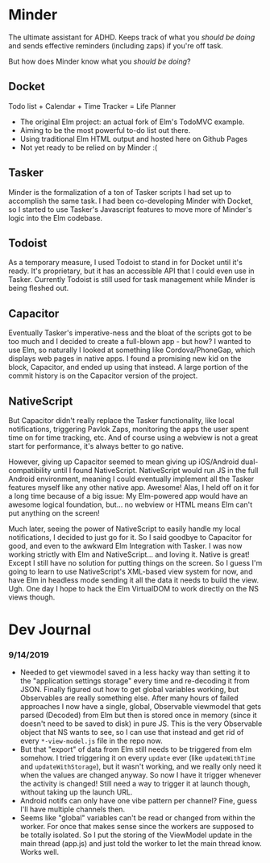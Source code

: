 # Minder
The ultimate assistant for ADHD. Keeps track of what you _should be doing_ and sends effective reminders (including zaps) if you're off task.

But how does Minder know what you _should be doing_?

## Docket
Todo list + Calendar + Time Tracker = Life Planner

- The original Elm project: an actual fork of Elm's TodoMVC example.
- Aiming to be the most powerful to-do list out there.
- Using traditional Elm HTML output and hosted here on Github Pages
- Not yet ready to be relied on by Minder :(


## Tasker
Minder is the formalization of a ton of Tasker scripts I had set up to accomplish the same task. I had been co-developing Minder with Docket, so I started to use Tasker's Javascript features to move more of Minder's logic into the Elm codebase.

## Todoist
As a temporary measure, I used Todoist to stand in for Docket until it's ready. It's proprietary, but it has an accessible API that I could even use in Tasker. Currently Todoist is still used for task management while Minder is being fleshed out.

## Capacitor
Eventually Tasker's imperative-ness and the bloat of the scripts got to be too much and I decided to create a full-blown app - but how? I wanted to use Elm, so naturally I looked at something like Cordova/PhoneGap, which displays web pages in native apps. I found a promising new kid on the block, Capacitor, and ended up using that instead. A large portion of the commit history is on the Capacitor version of the project.

## NativeScript
But Capacitor didn't really replace the Tasker functionality, like local notifications, triggering Pavlok Zaps, monitoring the apps the user spent time on for time tracking, etc. And of course using a webview is not a great start for performance, it's always better to go native.

However, giving up Capacitor seemed to mean giving up iOS/Android dual-compatibility until I found NativeScript. NativeScript would run JS in the full Android environment, meaning I could eventually implement all the Tasker features myself like any other native app. Awesome! Alas, I held off on it for a long time because of a big issue: My Elm-powered app would have an awesome logical foundation, but... no webview or HTML means Elm can't put anything on the screen!

Much later, seeing the power of NativeScript to easily handle my local notifications, I decided to just go for it. So I said goodbye to Capacitor for good, and even to the awkward Elm Integration with Tasker. I was now working strictly with Elm and NativeScript... and loving it. Native is great! Except I still have no solution for putting things on the screen. So I guess I'm going to learn to use NativeScript's XML-based view system for now, and have Elm in headless mode sending it all the data it needs to build the view. Ugh. One day I hope to hack the Elm VirtualDOM to work directly on the NS views though.



# Dev Journal

### 9/14/2019
- Needed to get viewmodel saved in a less hacky way than setting it to the "application settings storage" every time and re-decoding it from JSON. Finally figured out how to get global variables working, but Observables are really something else. After many hours of failed approaches I now have a single, global, Observable viewmodel that gets parsed (Decoded) from Elm but then is stored once in memory (since it doesn't need to be saved to disk) in pure JS. This is the very Observable object that NS wants to see, so I can use that instead and get rid of every `*-view-model.js` file in the repo now.
- But that "export" of data from Elm still needs to be triggered from elm somehow. I tried triggering it on every `update` ever (like `updateWithTime` and `updateWithStorage`), but it wasn't working, and we really only need it when the values are changed anyway. So now I have it trigger whenever the activity is changed! Still need a way to trigger it at launch though, without taking up the launch URL.
- Android notifs can only have one vibe pattern per channel? Fine, guess I'll have multiple channels then.
- Seems like "global" variables can't be read or changed from within the worker. For once that makes sense since the workers are supposed to be totally isolated. So I put the storing of the ViewModel update in the main thread (app.js) and just told the worker to let the main thread know. Works well.
